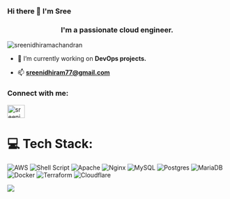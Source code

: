 ### Hi there 👋 I'm Sree</h1>

<h3 align="center">I'm a passionate cloud engineer.</h3>

<p align="left"> <img src="https://komarev.com/ghpvc/?username=sreenidhiramachandran&label=Profile%20views&color=0e75b6&style=flat" alt="sreenidhiramachandran" /> </p>

- 🔭 I’m currently working on **DevOps projects.**

- 📫 **sreenidhiram77@gmail.com**

<h3 align="left">Connect with me:</h3>

<p align="left">

<a href="https://linkedin.com/in/sreenidhi-ramachandran" target="blank"><img align="center" src="https://raw.githubusercontent.com/rahuldkjain/github-profile-readme-generator/master/src/images/icons/Social/linked-in-alt.svg" alt="sreenidhi-ramachandran" height="30" width="40" /></a>

</p>

# 💻 Tech Stack:

![AWS](https://img.shields.io/badge/AWS-%23FF9900.svg?style=plastic&logo=amazon-aws&logoColor=white) ![Shell Script](https://img.shields.io/badge/shell_script-%23121011.svg?style=plastic&logo=gnu-bash&logoColor=white) ![Apache](https://img.shields.io/badge/apache-%23D42029.svg?style=plastic&logo=apache&logoColor=white) ![Nginx](https://img.shields.io/badge/nginx-%23009639.svg?style=plastic&logo=nginx&logoColor=white) ![MySQL](https://img.shields.io/badge/mysql-%2300f.svg?style=plastic&logo=mysql&logoColor=white) ![Postgres](https://img.shields.io/badge/postgres-%23316192.svg?style=plastic&logo=postgresql&logoColor=white) ![MariaDB](https://img.shields.io/badge/MariaDB-003545?style=plastic&logo=mariadb&logoColor=white) ![Docker](https://img.shields.io/badge/docker-%230db7ed.svg?style=plastic&logo=docker&logoColor=white) ![Terraform](https://img.shields.io/badge/terraform-%235835CC.svg?style=plastic&logo=terraform&logoColor=white) ![Cloudflare](https://img.shields.io/badge/Cloudflare-F38020?style=plastic&logo=Cloudflare&logoColor=white)

![](https://quotes-github-readme.vercel.app/api?type=horizontal&theme=light)


